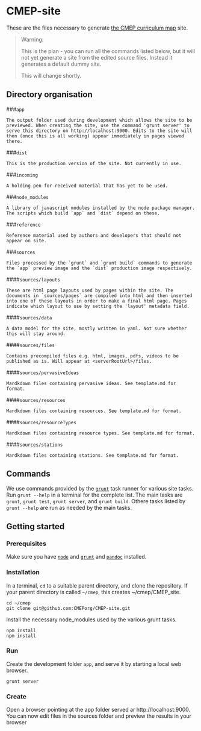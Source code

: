 CMEP-site
=========

These are the files necessary to generate  [the CMEP curriculum map](http://cambridge.maths.org) site.


>
> Warning:
>
> This is the plan - you can run all the commands listed below, but it will
> not yet generate a site from the edited source files. 
> Instead it generates a default dummy site.
>
> This will change shortly.
>


Directory organisation
----------------------

###`app`

	The output folder used during development which allows the site to be previewed. When creating the site, use the command 'grunt server' to serve this directory on http://localhost:9000. Edits to the site will then (once this is all working) appear immediately in pages viewed there.

###`dist`

	This is the production version of the site. Not currently in use.

###`incoming`

	A holding pen for received material that has yet to be used.

###`node_modules`

	A library of javascript modules installed by the node package manager. The scripts which build `app` and `dist` depend on these.

###`reference`

	Reference material used by authors and developers that should not appear on site.

###`sources`

	Files processed by the `grunt` and `grunt build` commands to generate the `app` preview image and the `dist` production image respectively.

####`sources/layouts`

	These are html page layouts used by pages within the site. The documents in `sources/pages` are compiled into html and then inserted into one of these layouts in order to make a final html page. Pages indicate which layout to use by setting the 'layout' metadata field.

####`sources/data`

	A data model for the site, mostly written in yaml. Not sure whether this will stay around.
####`sources/files`

	Contains precompiled files e.g. html, images, pdfs, videos to be published as is. Will appear at <serverRootUrl>/files.

####`sources/pervasiveIdeas`
	
	Mardkdown files containing pervasive ideas. See template.md for format.

####`sources/resources`
	
	Mardkdown files containing resources. See template.md for format.

####`sources/resourceTypes`
	
	Mardkdown files containing resource types. See template.md for format.

####`sources/stations`
	
	Mardkdown files containing stations. See template.md for format.



Commands
--------

We use commands provided by the [`grunt`](http://gruntjs.com/) task runner for various site tasks. Run `grunt --help` in a terminal for the complete list. The main tasks are `grunt`, `grunt test`, `grunt server`, and `grunt build`. Othere tasks listed by `grunt --help` are run as needed by the main tasks.

Getting started
---------------

### Prerequisites

Make sure you have [`node`](http://nodejs.org/) and [`grunt`](http://gruntjs.com/) and [`pandoc`](http://johnmacfarlane.net/pandoc/) installed.

### Installation

In a terminal, `cd` to a suitable parent directory, and clone the repository. If your parent directory is called `~/cmep`, this creates
~/cmep/CMEP_site.

```
cd ~/cmep
git clone git@github.com:CMEPorg/CMEP-site.git
```

Install the necessary node_modules used by the various grunt tasks.
```
npm install
npm install
```

### Run

Create the development folder `app`, and serve it by starting a 
local web browser.
```
grunt server
```

### Create

Open a browser pointing at the app folder served ar http://localhost:9000. You can now edit files in the sources folder and preview the results in
your browser


